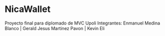 # NicaWallet
Proyecto final para diplomado de MVC Upoli
Integrantes:
    Enmanuel Medina Blanco |
    Gerald Jesus Martinez Pavon |
    Kevin Eli
